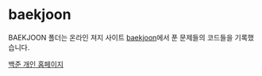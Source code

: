 # baekjoon

BAEKJOON 폴더는 온라인 져지 사이트 [baekjoon](https://www.acmicpc.net/)에서 푼 문제들의 코드들을 기록했습니다.

[백준 개인 홈페이지](https://www.acmicpc.net/user/chaeaok)
